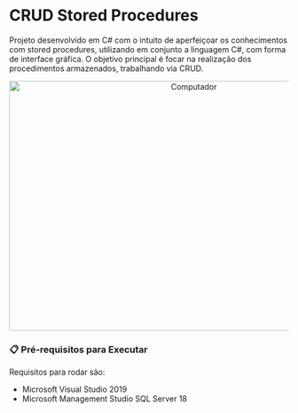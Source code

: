 # CRUD Stored Procedures

Projeto desenvolvido em C# com o intuito de aperfeiçoar os conhecimentos com stored procedures, utilizando em conjunto a linguagem C#, com forma de interface gráfica. O objetivo principal é focar na realização dos procedimentos armazenados, trabalhando via CRUD.  

<div align="center">
  <img src="https://i.imgur.com/dgLCFTt.png" height="450" width="650" alt="Computador">
</div>

### 📋 Pré-requisitos para Executar

Requisitos para rodar são: 

- Microsoft Visual Studio 2019
- Microsoft Management Studio SQL Server 18

